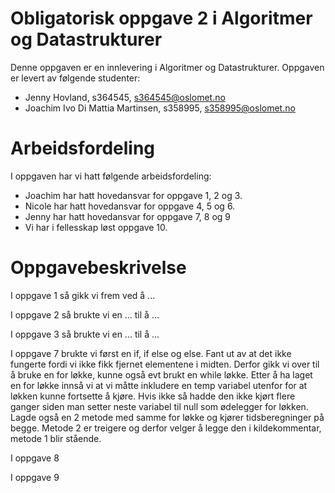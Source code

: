 # Obligatorisk oppgave 2 i Algoritmer og Datastrukturer

Denne oppgaven er en innlevering i Algoritmer og Datastrukturer. 
Oppgaven er levert av følgende studenter:
* Jenny Hovland, s364545, s364545@oslomet.no
* Joachim Ivo Di Mattia Martinsen, s358995, s358995@oslomet.no

# Arbeidsfordeling

I oppgaven har vi hatt følgende arbeidsfordeling:
* Joachim har hatt hovedansvar for oppgave 1, 2 og 3. 
* Nicole har hatt hovedansvar for oppgave 4, 5 og 6. 
* Jenny har hatt hovedansvar for oppgave 7, 8 og 9
* Vi har i fellesskap løst oppgave 10. 

# Oppgavebeskrivelse

I oppgave 1 så gikk vi frem ved å ...

I oppgave 2 så brukte vi en ... til å ...

I oppgave 3 så brukte vi en ... til å ...

I oppgave 7 brukte vi først en if, if else og else. Fant ut av at det ikke fungerte fordi vi ikke fikk fjernet 
elementene i midten. Derfor gikk vi over til å bruke en for løkke, kunne også evt brukt en while løkke. 
Etter å ha laget en for løkke innså vi at vi måtte inkludere en temp variabel utenfor for at løkken kunne fortsette å
kjøre. Hvis ikke så hadde den ikke kjørt flere ganger siden man setter neste variabel til null som ødelegger for løkken.
Lagde også en 2 metode med samme for løkke og kjører tidsberegninger på begge. Metode 2 er treigere og derfor velger å
legge den i kildekommentar, metode 1 blir stående. 

I oppgave 8

I oppgave 9

